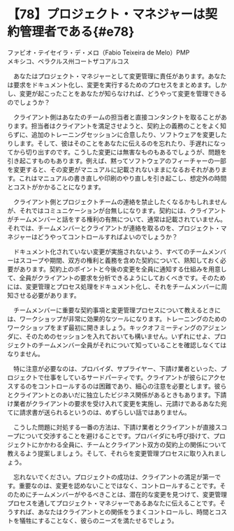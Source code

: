 # 【78】プロジェクト・マネジャーは契約管理者である{#e78}

<div class="author">ファビオ・テイセイラ・デ・メロ（Fabio Teixeira de Melo）<span class="author_title">PMP</span></div>
<div class="author_address">メキシコ、ベラクルス州コートザコアルコス</div>

　あなたはプロジェクト・マネジャーとして変更管理に責任があります。あなたは要求をドキュメント化し、変更を実行するためのプロセスをまとめます。しかし、変更が起こったことをあなたが知らなければ、どうやって変更を管理できるのでしょうか？

　クライアント側はあなたのチームの担当者と直接コンタンクトを取ることがあります。担当者はクライアントを満足させようと、契約上の義務のことをよく知らずに、追加のトレーニングセッションに合意したり、ソフトウェアを変更したりします。そして、彼はそのことをあなたに伝えるのを忘れたり、手遅れになってから切り出すのです。こうした変更には無害なものもあるでしょうが、問題を引き起こすものもあります。例えば、黙ってソフトウェアのフィーチャーの一部を変更すると、その変更がマニュアルに記載されないままになるおそれがあります。これはマニュアルの書き直しや印刷のやり直しを引き起こし、想定外の時間とコストがかかることになります。

　クライアント側とプロジェクトチームの連絡を禁止したくなるかもしれませんが、それではコミュニケーションが台無しになります。契約には、クライアントがチームメンバーと話をする権利の有無について、通常は記載されていません。それでは、チームメンバーとクライアントが連絡を取るのを、プロジェクト・マネジャーはどうやってコントロールすればよいのでしょうか？

　ドキュメント化されていない変更が実施されないよう、すべてのチームメンバーはスコープや期間、双方の権利と義務を含めた契約について、熟知しておく必要があります。契約上のポイントと今後の変更を全員に通知する仕組みを用意して、全員がクライアントの要求を分析できるようにしておくべきです。そのためには、変更管理とプロセス処理をドキュメント化し、それをチームメンバーに周知させる必要があります。

　チームメンバーに重要な契約事項と変更管理プロセスについて教えるときには、ワークショップが非常に効果的なツールになります。トレーニングのためのワークショップをまず最初に開きましょう。キックオフミーティングのアジェンダに、そのためのセッションを入れておいても構いません。いずれにせよ、プロジェクトのチームメンバー全員がそれについて知っていることを確認しなくてはなりません。

　特に注意が必要なのは、プロバイダ、サプライヤー、下請け業者といった、プロジェクトで仕事をしているサードパーティです。クライアントが彼らにアクセスするのをコントロールするのは困難であり、細心の注意を必要とします。彼らとクライアントとのあいだに独立したビジネス関係があるときもあります。下請け業者がクライアントの要求を受け入れて変更を実施し、元請けであるあなた宛てに請求書が送られるというのは、めずらしい話ではありません。

　こうした問題に対処する一番の方法は、下請け業者とクライアントが直接スコープについて交渉することを避けることです。プロバイダにも呼び掛けて、プロジェクトにかかわる全員に、チームとクライアント双方の契約上の関係について教えるよう提案しましょう。そして、それらを変更管理プロセスに取り入れましょう。

　忘れないでください。プロジェクトの成功は、クライアントの満足が第一です。重要なのは、変更を認めないことではなく、コントロールすることです。そのためにチームメンバーがやるべきことは、潜在的な変更を見つけて、変更管理プロセスを通してプロジェクト・マネジャーであるあなたに伝えることです。そうすれば、あなたはクライアントとの関係をうまくコントロールし、時間とコストを犠牲にすることなく、彼らのニーズを満たせるでしょう。
